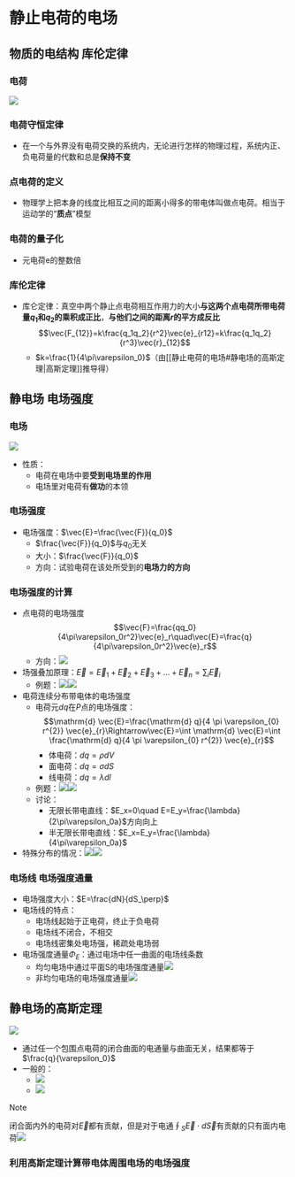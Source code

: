# 静止电荷的电场
## 物质的电结构 库伦定律
### 电荷
![](https://jiunian-pic-1310185536.cos.ap-nanjing.myqcloud.com/picgo%2F20221129120834.png)
### 电荷守恒定律
- 在一个与外界没有电荷交换的系统内，无论进行怎样的物理过程，系统内正、负电荷量的代数和总是**保持不变**
### 点电荷的定义
- 物理学上把本身的线度比相互之间的距离小得多的带电体叫做点电荷。相当于运动学的“**质点**”模型
### 电荷的量子化
- 元电荷e的整数倍
### 库伦定律
- 库仑定律：真空中两个静止点电荷相互作用力的大小**与这两个点电荷所带电荷量$q_1$和$q_2$的乘积成正比**，**与他们之间的距离$r$的平方成反比**$$\vec{F_{12}}=k\frac{q_1q_2}{r^2}\vec{e}_{r12}=k\frac{q_1q_2}{r^3}\vec{r}_{12}$$
	- $k=\frac{1}{4\pi\varepsilon_0}$（由[[静止电荷的电场#静电场的高斯定理|高斯定理]]推导得）

## 静电场 电场强度
### 电场
![](https://jiunian-pic-1310185536.cos.ap-nanjing.myqcloud.com/picgo%2F20221130230523.png)
- 性质：
	- 电荷在电场中要**受到电场里的作用**
	- 电场里对电荷有**做功**的本领
### 电场强度
- 电场强度：$\vec{E}=\frac{\vec{F}}{q_0}$
	- $\frac{\vec{F}}{q_0}$与$q_0$无关
	- 大小：$\frac{\vec{F}}{q_0}$
	- 方向：试验电荷在该处所受到的**电场力的方向**
### 电场强度的计算
- 点电荷的电场强度$$\vec{F}=\frac{qq_0}{4\pi\varepsilon_0r^2}\vec{e}_r\quad\vec{E}=\frac{q}{4\pi\varepsilon_0r^2}\vec{e}_r$$
	- 方向：![](https://jiunian-pic-1310185536.cos.ap-nanjing.myqcloud.com/picgo%2F20221130231846.png)
- 场强叠加原理：$\vec{E}=\vec{E}_1+\vec{E}_2+\vec{E}_3+...+\vec{E}_n=\sum_i\vec{E}_i$
	- 例题：![](https://jiunian-pic-1310185536.cos.ap-nanjing.myqcloud.com/picgo%2F20221130233148.png)![](https://jiunian-pic-1310185536.cos.ap-nanjing.myqcloud.com/picgo%2F20221130233159.png)
- 电荷连续分布带电体的电场强度
	- 电荷元$dq$在$P$点的电场强度：$$\mathrm{d} \vec{E}=\frac{\mathrm{d} q}{4 \pi \varepsilon_{0} r^{2}} \vec{e}_{r}\Rightarrow\vec{E}=\int \mathrm{d} \vec{E}=\int \frac{\mathrm{d} q}{4 \pi \varepsilon_{0} r^{2}} \vec{e}_{r}$$
		- 体电荷：$dq=\rho dV$
		- 面电荷：$dq=\sigma dS$
		- 线电荷：$dq =\lambda dl$
	- 例题：![](https://jiunian-pic-1310185536.cos.ap-nanjing.myqcloud.com/picgo%2F20221130233657.png)![](https://jiunian-pic-1310185536.cos.ap-nanjing.myqcloud.com/picgo%2F20221130233727.png)
	- 讨论：
		- 无限长带电直线：$E_x=0\quad E=E_y=\frac{\lambda}{2\pi\varepsilon_0a}$方向向上
		- 半无限长带电直线：$E_x=E_y=\frac{\lambda}{4\pi\varepsilon_0a}$
- 特殊分布的情况：![](https://jiunian-pic-1310185536.cos.ap-nanjing.myqcloud.com/picgo%2F20221201214617.png)![](https://jiunian-pic-1310185536.cos.ap-nanjing.myqcloud.com/picgo%2F20221201214627.png)
### 电场线 电场强度通量
- 电场强度大小：$E=\frac{dN}{dS_\perp}$
- 电场线的特点：
	- 电场线起始于正电荷，终止于负电荷
	- 电场线不闭合，不相交
	- 电场线密集处电场强，稀疏处电场弱
- 电场强度通量$\Phi_E$：通过电场中任一曲面的电场线条数
	- 均匀电场中通过平面S的电场强度通量![](https://jiunian-pic-1310185536.cos.ap-nanjing.myqcloud.com/picgo%2F20221201215457.png)
	- 非均匀电场的电场强度通量![](https://jiunian-pic-1310185536.cos.ap-nanjing.myqcloud.com/picgo%2F20221201215538.png)
## 静电场的高斯定理
![](https://jiunian-pic-1310185536.cos.ap-nanjing.myqcloud.com/picgo%2F20221201215717.png)
- 通过任一个包围点电荷的闭合曲面的电通量与曲面无关，结果都等于$\frac{q}{\varepsilon_0}$
- 一般的：
	- ![](https://jiunian-pic-1310185536.cos.ap-nanjing.myqcloud.com/picgo%2F20221201220009.png)
	- ![](https://jiunian-pic-1310185536.cos.ap-nanjing.myqcloud.com/picgo%2F20221201220023.png)
> [!NOTE]
> 闭合面内外的电荷对$\vec{E}$都有贡献，但是对于电通$\oint_{S} \vec{E} \cdot d \vec{S}$有贡献的只有面内电荷![](https://jiunian-pic-1310185536.cos.ap-nanjing.myqcloud.com/picgo%2F20221201220220.png)
### 利用高斯定理计算带电体周围电场的电场强度
